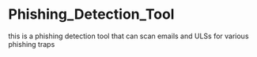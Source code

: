 # Phishing_Detection_Tool
this is a phishing detection tool that can scan emails and ULSs for various phishing traps
